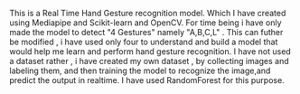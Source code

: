 This is a Real Time Hand Gesture recognition model.
Which I have created using Mediapipe and Scikit-learn and OpenCV.
For time being i have only made the model to detect "4 Gestures" namely "A,B,C,L" .
This can futher be modified , i have used only four to understand and build a model that would help me learn and perform hand gesture recognition.
I have not used a dataset rather , i have created my own dataset , by collecting images and labeling them, and then training the model to recognize the image,and predict the output in realtime.
I have used RandomForest for this purpose.

